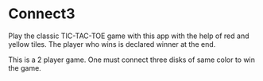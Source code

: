 # Connect3

Play the classic TIC-TAC-TOE game with this app with the help of red and yellow tiles. The player who wins is declared winner at the end.

This is a 2 player game. One must connect three disks of same color to win the game.


